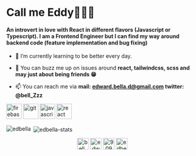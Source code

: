 <h1>Call me Eddy🚀🚀🚀</h1>
<h4>An introvert in love with React in different flavors (Javascript or Typescript). I am a Frontend Engineer but I can find my way around backend code (feature implementation and bug fixing)</h4>

- 🌱 I’m currently learning to be better every day.

- 💬 You can buzz me up on issues around **react, tailwindcss, scss and may just about being friends 😁**

- 📫 You can reach me via **mail: edward.bella.d@gmail.com twitter: @bell_Zzz**

<p align="left"><img src="https://www.vectorlogo.zone/logos/firebase/firebase-icon.svg" alt="firebase" width="40" height="40"/> <img src="https://www.vectorlogo.zone/logos/git-scm/git-scm-icon.svg" alt="git" width="40" height="40"/> <img src="https://www.vectorlogo.zone/logos/javascript/javascript-icon.svg" alt="javascript" width="40" height="40"/> <img src="https://www.vectorlogo.zone/logos/reactjs/reactjs-ar21.svg" alt="react" width="auto" height="40"/> </p>

<p><img align="left" src="https://github-readme-stats.vercel.app/api/top-langs/?username=edbella&layout=compact&hide=css,html&theme=dark" alt="edbella" /></p>

<p>&nbsp;<img align="center" src="https://github-readme-stats.vercel.app/api?username=edbella&count_private=true&show_icons=true&theme=dark&include_all_commits=true" alt="edbella-stats" /></p>

<p align="center">
<a href="https://twitter.com/bell_zzz" target="blank"><img align="center" src="https://cdn.jsdelivr.net/npm/simple-icons@3.0.1/icons/twitter.svg" alt="bell_zzz" height="30" width="30" /></a>
<a href="https://linkedin.com/in/edward-bella-a489168b" target="blank"><img align="center" src="https://cdn.jsdelivr.net/npm/simple-icons@3.0.1/icons/linkedin.svg" alt="edward-bella-a489168b" height="30" width="30" /></a>
<a href="https://stackoverflow.com/users/9094793" target="blank"><img align="center" src="https://cdn.jsdelivr.net/npm/simple-icons@3.0.1/icons/stackoverflow.svg" alt="9094793" height="30" width="30" /></a>
<a href="https://codesandbox.com/edbella" target="blank"><img align="center" src="https://cdn.jsdelivr.net/npm/simple-icons@3.0.1/icons/codesandbox.svg" alt="edbella" height="30" width="30" /></a>
</p>

